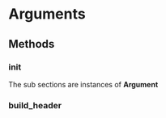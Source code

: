 # Arguments



## Methods

### __init__



The sub sections are instances of **Argument**




### build_header






